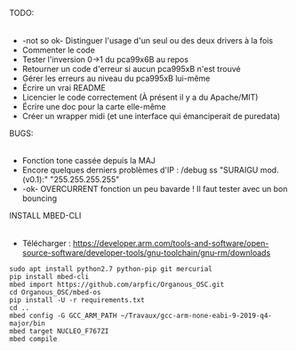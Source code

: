 TODO:
######

* -not so ok- Distinguer l'usage d'un seul ou des deux drivers à la fois
* Commenter le code
* Tester l'inversion 0->1 du pca99x6B au repos
* Retourner un code d'erreur si aucun pca995xB n'est trouvé
* Gérer les erreurs au niveau du pca995xB lui-même
* Écrire un vrai README
* Licencier le code correctement (À présent il y a du Apache/MIT)
* Écrire une doc pour la carte elle-même
* Créer un wrapper midi (et une interface qui émanciperait de puredata)

BUGS:
######

* Fonction tone cassée depuis la MAJ
* Encore quelques derniers problèmes d'IP : /debug ss "SURAIGU mod. (v0.1):" "255.255.255.255"
* -ok- OVERCURRENT fonction un peu bavarde ! Il faut tester avec un bon bouncing

INSTALL MBED-CLI
######

* Télécharger : https://developer.arm.com/tools-and-software/open-source-software/developer-tools/gnu-toolchain/gnu-rm/downloads
```
sudo apt install python2.7 python-pip git mercurial
pip install mbed-cli
mbed import https://github.com/arpfic/Organous_OSC.git
cd Organous_OSC/mbed-os
pip install -U -r requirements.txt
cd ..
mbed config -G GCC_ARM_PATH ~/Travaux/gcc-arm-none-eabi-9-2019-q4-major/bin
mbed target NUCLEO_F767ZI
mbed compile
``````
